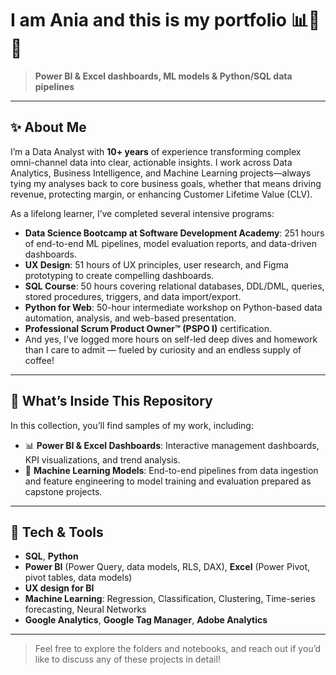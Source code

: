 # I am Ania and this is my portfolio 📊🤖🐍
> **Power BI & Excel dashboards, ML models & Python/SQL data pipelines**
---

## ✨ About Me

I’m a Data Analyst with **10+ years** of experience transforming complex omni-channel data into clear, actionable insights. I work across Data Analytics, Business Intelligence, and Machine Learning projects—always tying my analyses back to core business goals, whether that means driving revenue, protecting margin, or enhancing Customer Lifetime Value (CLV).

As a lifelong learner, I’ve completed several intensive programs:

* **Data Science Bootcamp at Software Development Academy**: 251 hours of end-to-end ML pipelines, model evaluation reports, and data-driven dashboards.
* **UX Design**: 51 hours of UX principles, user research, and Figma prototyping to create compelling dashboards.
* **SQL Course**: 50 hours covering relational databases, DDL/DML, queries, stored procedures, triggers, and data import/export.
* **Python for Web**: 50-hour intermediate workshop on Python-based data automation, analysis, and web-based presentation.
* **Professional Scrum Product Owner™ (PSPO I)** certification.
* And yes, I’ve logged more hours on self-led deep dives and homework than I care to admit — fueled by curiosity and an endless supply of coffee!
 
---

## 🚀 What’s Inside This Repository

In this collection, you’ll find samples of my work, including:

* 📊 **Power BI & Excel Dashboards**: Interactive management dashboards, KPI visualizations, and trend analysis.
* 🤖 **Machine Learning Models**: End-to-end pipelines from data ingestion and feature engineering to model training and evaluation prepared as capstone projects.

---

## 🔧 Tech & Tools

* **SQL**, **Python**
* **Power BI** (Power Query, data models, RLS, DAX), **Excel** (Power Pivot, pivot tables, data models)
* **UX design for BI**
* **Machine Learning**: Regression, Classification, Clustering, Time-series forecasting, Neural Networks
* **Google Analytics**, **Google Tag Manager**, **Adobe Analytics**

---

> Feel free to explore the folders and notebooks, and reach out if you’d like to discuss any of these projects in detail!
